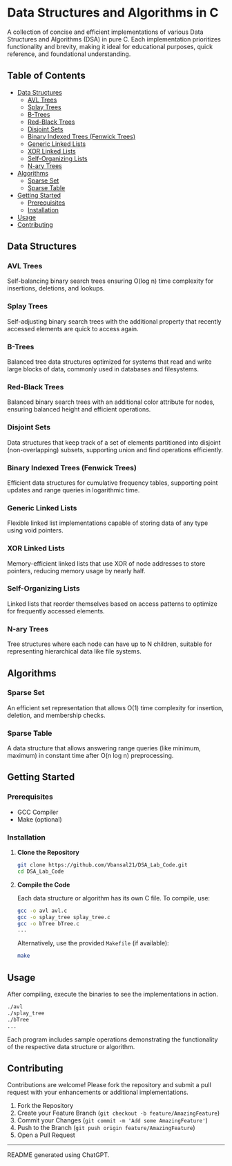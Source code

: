 # Data Structures and Algorithms in C

A collection of concise and efficient implementations of various Data Structures and Algorithms (DSA) in pure C. Each implementation prioritizes functionality and brevity, making it ideal for educational purposes, quick reference, and foundational understanding.

## Table of Contents

- [Data Structures](#data-structures)
  - [AVL Trees](#avl-trees)
  - [Splay Trees](#splay-trees)
  - [B-Trees](#b-trees)
  - [Red-Black Trees](#red-black-trees)
  - [Disjoint Sets](#disjoint-sets)
  - [Binary Indexed Trees (Fenwick Trees)](#binary-indexed-trees-fenwick-trees)
  - [Generic Linked Lists](#generic-linked-lists)
  - [XOR Linked Lists](#xor-linked-lists)
  - [Self-Organizing Lists](#self-organizing-lists)
  - [N-ary Trees](#n-ary-trees)
- [Algorithms](#algorithms)
  - [Sparse Set](#sparse-set)
  - [Sparse Table](#sparse-table)
- [Getting Started](#getting-started)
  - [Prerequisites](#prerequisites)
  - [Installation](#installation)
- [Usage](#usage)
- [Contributing](#contributing)

## Data Structures

### AVL Trees

Self-balancing binary search trees ensuring O(log n) time complexity for insertions, deletions, and lookups.

### Splay Trees

Self-adjusting binary search trees with the additional property that recently accessed elements are quick to access again.

### B-Trees

Balanced tree data structures optimized for systems that read and write large blocks of data, commonly used in databases and filesystems.

### Red-Black Trees

Balanced binary search trees with an additional color attribute for nodes, ensuring balanced height and efficient operations.

### Disjoint Sets

Data structures that keep track of a set of elements partitioned into disjoint (non-overlapping) subsets, supporting union and find operations efficiently.

### Binary Indexed Trees (Fenwick Trees)

Efficient data structures for cumulative frequency tables, supporting point updates and range queries in logarithmic time.

### Generic Linked Lists

Flexible linked list implementations capable of storing data of any type using void pointers.

### XOR Linked Lists

Memory-efficient linked lists that use XOR of node addresses to store pointers, reducing memory usage by nearly half.

### Self-Organizing Lists

Linked lists that reorder themselves based on access patterns to optimize for frequently accessed elements.

### N-ary Trees

Tree structures where each node can have up to N children, suitable for representing hierarchical data like file systems.

## Algorithms

### Sparse Set

An efficient set representation that allows O(1) time complexity for insertion, deletion, and membership checks.

### Sparse Table

A data structure that allows answering range queries (like minimum, maximum) in constant time after O(n log n) preprocessing.

## Getting Started

### Prerequisites

- GCC Compiler
- Make (optional)

### Installation

1. **Clone the Repository**

   ```bash
   git clone https://github.com/Vbansal21/DSA_Lab_Code.git
   cd DSA_Lab_Code
   ```

2. **Compile the Code**

   Each data structure or algorithm has its own C file. To compile, use:

   ```bash
   gcc -o avl avl.c
   gcc -o splay_tree splay_tree.c
   gcc -o bTree bTree.c
   ...
   ```

   Alternatively, use the provided `Makefile` (if available):

   ```bash
   make
   ```

## Usage

After compiling, execute the binaries to see the implementations in action.

```bash
./avl
./splay_tree
./bTree
...
```

Each program includes sample operations demonstrating the functionality of the respective data structure or algorithm.

## Contributing

Contributions are welcome! Please fork the repository and submit a pull request with your enhancements or additional implementations.

1. Fork the Repository
2. Create your Feature Branch (`git checkout -b feature/AmazingFeature`)
3. Commit your Changes (`git commit -m 'Add some AmazingFeature'`)
4. Push to the Branch (`git push origin feature/AmazingFeature`)
5. Open a Pull Request

---

README generated using ChatGPT.
